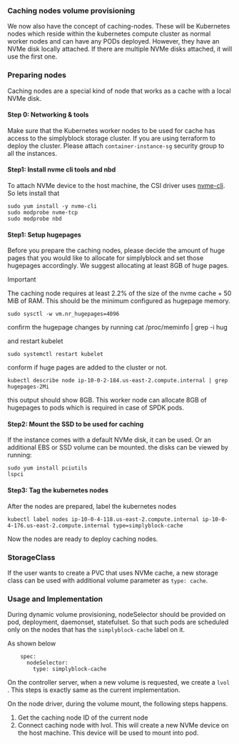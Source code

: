 ### Caching nodes volume provisioning

We now also have the concept of caching-nodes. These will be Kubernetes nodes which reside within the kubernetes compute cluster as normal worker nodes and can have any PODs deployed. However, they have an NVMe disk locally attached. If there are multiple NVMe disks attached, it will use the first one.


### Preparing nodes
Caching nodes are a special kind of node that works as a cache with a local NVMe disk.

#### Step 0: Networking & tools

Make sure that the Kubernetes worker nodes to be used for cache has access to the simplyblock storage cluster. If you are using terraform to deploy the cluster. Please attach `container-instance-sg` security group to all the instances.

#### Step1: Install nvme cli tools and nbd

To attach NVMe device to the host machine, the CSI driver uses [nvme-cli]([url](https://github.com/linux-nvme/nvme-cli)). So lets install that
```
sudo yum install -y nvme-cli
sudo modprobe nvme-tcp
sudo modprobe nbd
```

#### Step1: Setup hugepages

Before you prepare the caching nodes, please decide the amount of huge pages that you would like to allocate for simplyblock and set those hugepages accordingly. We suggest allocating at least 8GB of huge pages. 

>[!IMPORTANT]
>The caching node requires at least 2.2% of the size of the nvme cache + 50 MiB of RAM. This should be the minimum configured as hugepage
>memory.

```
sudo sysctl -w vm.nr_hugepages=4096
```

confirm the hugepage changes by running
cat /proc/meminfo | grep -i hug


and restart kubelet
```
sudo systemctl restart kubelet
```

conform if huge pages are added to the cluster or not.
```
kubectl describe node ip-10-0-2-184.us-east-2.compute.internal | grep hugepages-2Mi
```
this output should show 8GB. This worker node can allocate 8GB of hugepages to pods which is required in case of SPDK pods.

#### Step2: Mount the SSD to be used for caching
If the instance comes with a default NVMe disk, it can be used. Or an additional EBS or SSD volume can be mounted. the disks can be viewed by running:

```
sudo yum install pciutils
lspci
```


#### Step3: Tag the kubernetes nodes

After the nodes are prepared, label the kubernetes nodes
```
kubectl label nodes ip-10-0-4-118.us-east-2.compute.internal ip-10-0-4-176.us-east-2.compute.internal type=simplyblock-cache
```
Now the nodes are ready to deploy caching nodes.

### StorageClass

If the user wants to create a PVC that uses NVMe cache, a new storage class can be used with additional volume parameter as `type: cache`.


### Usage and Implementation

During dynamic volume provisioning, nodeSelector should be provided on pod, deployment, daemonset, statefulset. So that such pods are scheduled only on the nodes that has the `simplyblock-cache` label on it.

As shown below
```
    spec:
      nodeSelector:
        type: simplyblock-cache
```

On the controller server, when a new volume is requested, we create a `lvol` . This steps is exactly same as the current implementation.

On the node driver, during the volume mount, the following steps happens.
1. Get the caching node ID of the current node
2. Connect caching node with lvol. This will create a new NVMe device on the host machine. This device will be used to mount into pod.
